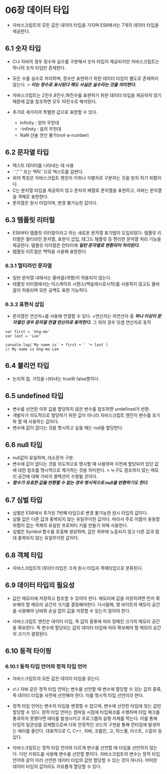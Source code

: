 # 06장 데이터 타입

- 자바스크립트의 모든 값은 데이터 타입을 가지며 ES6에서는 7개의 데이터 타입을 제공한다.

## 6.1 숫자 타입

- C나 자바의 경우 정수와 실수를 구분해서 숫자 타입이 제공되지만 자바스크립트는 하나의 숫자 타입만 존재한다.
- 모든 수를 실수로 처리하며, 정수만 표현하기 위한 데이터 타입이 별도로 존재하지 않는다. > **_이는 정수로 표시된다 해도 사실은 실수라는 것을 의미한다._**
- 자바스크립트는 2진수,8진수,16진수를 표현하기 위한 데이터 타입을 제공하지 않기 때문에 값을 참조하면 모두 10진수로 해석된다.
- 추가로 세가지의 특별한 값으로 표현할 수 있다.

  - Infinity : 양의 무한대
  - -Infinity : 음의 무한대
  - NaN 산술 연산 불가(not-a-number)

## 6.2 문자열 타입

- 텍스트 데이터를 나타내는 데 사용
- ' '," " 또는 백틱``으로 텍스트를 감싼다.
- 위의 특징은 자바스크립트 엔진이 키워나 식별자로 구분하는 것을 방지 하기 위함이다.
- C는 문자열 타입을 제공하지 않고 문자의 배열로 문자열을 표현하고, 자바는 문자열을 객체로 표현한다.
- 문자열은 원시 타입이며, 변경 불가능한 값이다.

## 6.3 템플릿 리터럴

- ES6부터 템플릿 리터럴이라고 하는 새로운 문자열 표기법이 도입되었다. 템플릿 리터럴은 멀티라인 문자열, 표현식 삽입, 태그드 템플릿 등 편리한 문자열 처리 기능을 제공한다.
  템플릿 리터럴은 런타이에 **_일반 문자열로 변환되어 처리된다._**
- 템플릿 리트럴은 백틱을 사용해 표현한다.

### 6.3.1 멀티라인 문자열

- 일반 문자열 내에서는 줄바꿈(개행)이 허용되지 않는다.
- 테플릿 리터럴에서는 이스케이프 시퀀스(백슬레시로시작)를 사용하지 않고도 줄바꿈이 허용되며 모든 공백도 표현 가능하다.

### 6.3.2 표현식 삽입

- 문자열은 연산자+를 사용해 연결할 수 있다. +연산자는 피연산자 중 **_하나 이상이 문자열인 경우 문자열 연결 연산자로 동작한다._** 그 외의 경우 덧셈 연산자로 동작

```
var first = 'Ung-mo'
var last = 'Lee'

console.log('My name is' + first + ' '+ last )
// My name is Ung-mo Lee
```

## 6.4 불리언 타입

- 논리적 참, 거짓을 나타내는 true와 false뿐이다.

## 6.5 undefined 타입

- 변수를 선언한 이후 값을 할당하지 않은 변수를 참조하면 undefined가 반환.
- 개발자가 의도적으로 할당하기 위한 값이 아니라 자바스크립트 엔진이 변수를 초기화 할 때 사용하는 값이다.
- 변수에 값이 없다는 것을 명시하고 싶을 때는 null을 할당한다.

## 6.6 null 타입

- null값이 유일하며, 대소문자 구분.
- 변수에 값이 없다는 것을 의도적으로 명시할 때 사용하며 이전에 할당되어 있던 값에 대한 참조를 명시적으로 제거하는 것을 의미한다. > 누구도 참조하지 않는 메모리 공간에 대해 가비지 콜렉션이 수행될 것이다.
- **_함수가 유효한 값을 반환할 수 없는 경우 명시적으로 null을 반환하기도 한다._**

## 6.7 심벌 타입

- 심벌은 ES6에서 추가된 7번째 타입으로 변경 불가능한 원시 타입의 값이다.
- 심벌 값은 다른 값과 중복되지 않는 유일무이한 값이다. 따라서 주로 이름이 충동할 위험이 없는 객체의 유일한 프로퍼티 키를 만들기 위해 사용한다.
- 심벌은 Symbol 함수를 호출해 생성하며, 값은 외부에 노출되지 않고 다른 값과 절대 중복되지 않는 유일무이한 값이다.

## 6.8 객체 타입

- 자바스크립트의 데이터 타입은 크게 원시 타입과 객체타입으로 분류된다.

## 6.9 데이터 타입의 필요성

- 값은 메모리에 저장하고 참조할 수 있어야 한다. 메모리에 값을 저장하려면 먼저 확보해야 할 메모리 공간의 크기를 결정해야한다. 다시말해, 몇 바이트의 메모리 공간을 사용해야 낭비와 손실 없이 값을 저장할 수 있는지 알아야 한다.

- 자바스크립트 엔진은 데이터 타입, 즉 값의 종류에 따라 정해진 크기의 메모리 공간을 확보한다. 즉 변수에 할당되는 값의 데이터 타입에 따라 확보해야 할 메모리 공간의 크기가 결정된다.

## 6.10 동적 타이핑

### 6.10.1 동적 타입 언어와 정적 타입 언어

- 자바스크립트의 모든 값은 데이터 타입을 갖는다.

- c나 자바 같은 정적 타입 언어는 변수를 선언할 때 변수에 할당할 수 있는 값의 종류, 즉 데이터 타입을 사전에 선언해야 한다. 이를 명시적 타입 선언이라 한다.

- 정적 타입 언어는 변수의 타입을 변경할 수 없으며, 변수에 선언한 타입에 맞는 값만 할당할 수 있다. 정적 타입 언어는 컴파일 시점에 타입체크를 수행하며 타입 체크를 통과하지 못했다면 에러를 발생시키고 프로그램의 실행 자체를 막는다.
  이를 통해 타입의 일관성을 강제함으로써 더욱 안정적인 코드의 구현을 통해 런타임에 발생하는 에러를 줄인다. 대표적으로 C, C++, 자바, 코틀린, 고, 하스켈, 러스트, 스칼라 등 있다.

- 자바스크립트는 정적 타입 언어와 다르게 변수를 선언할 때 타입을 선언하지 않는다. 다만 키워드를 사용해 변수를 선언할 뿐이다. 자바스크립트의 변수는 정적 타입 언어와 같이 미리 선언한 데이터 타입의 값만 할당할 수 있는 것이 아니다. 어떠한 데이터 타입의 값이라도 자유롭게 할당할 수 있다.
